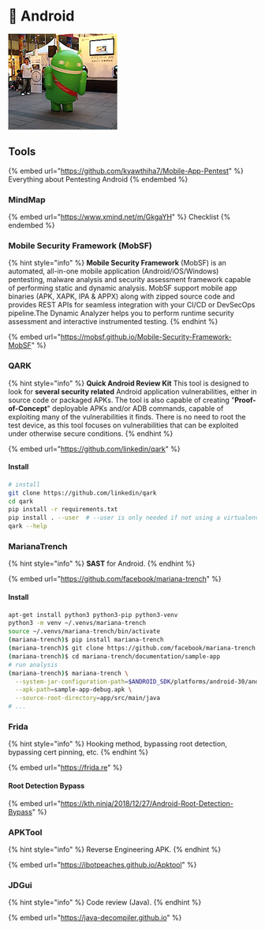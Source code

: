 # 🤖 Android

![](../.gitbook/assets/android.gif)

## Tools

{% embed url="https://github.com/kyawthiha7/Mobile-App-Pentest" %}
Everything about Pentesting Android
{% endembed %}

### MindMap

{% embed url="https://www.xmind.net/m/GkgaYH" %}
Checklist
{% endembed %}

### Mobile Security Framework (MobSF)

{% hint style="info" %}
**Mobile Security Framework** (MobSF) is an automated, all-in-one mobile application (Android/iOS/Windows) pentesting, malware analysis and security assessment framework capable of performing static and dynamic analysis. MobSF support mobile app binaries (APK, XAPK, IPA & APPX) along with zipped source code and provides REST APIs for seamless integration with your CI/CD or DevSecOps pipeline.The Dynamic Analyzer helps you to perform runtime security assessment and interactive instrumented testing.
{% endhint %}

{% embed url="https://mobsf.github.io/Mobile-Security-Framework-MobSF" %}

### QARK

{% hint style="info" %}
**Quick Android Review Kit** This tool is designed to look for **several security related** Android application vulnerabilities, either in source code or packaged APKs. The tool is also capable of creating "**Proof-of-Concept**" deployable APKs and/or ADB commands, capable of exploiting many of the vulnerabilities it finds. There is no need to root the test device, as this tool focuses on vulnerabilities that can be exploited under otherwise secure conditions.
{% endhint %}

{% embed url="https://github.com/linkedin/qark" %}

#### Install

```bash
# install
git clone https://github.com/linkedin/qark
cd qark
pip install -r requirements.txt
pip install . --user  # --user is only needed if not using a virtualenv
qark --help
```

### MarianaTrench

{% hint style="info" %}
**SAST** for Android.
{% endhint %}

{% embed url="https://github.com/facebook/mariana-trench" %}

#### Install

```bash
apt-get install python3 python3-pip python3-venv
python3 -m venv ~/.venvs/mariana-trench
source ~/.venvs/mariana-trench/bin/activate
(mariana-trench)$ pip install mariana-trench
(mariana-trench)$ git clone https://github.com/facebook/mariana-trench
(mariana-trench)$ cd mariana-trench/documentation/sample-app
# run analysis
(mariana-trench)$ mariana-trench \
  --system-jar-configuration-path=$ANDROID_SDK/platforms/android-30/android.jar \
  --apk-path=sample-app-debug.apk \
  --source-root-directory=app/src/main/java
# ...
```

### Frida

{% hint style="info" %}
Hooking method, bypassing root detection, bypassing cert pinning, etc.
{% endhint %}

{% embed url="https://frida.re" %}

#### Root Detection Bypass

{% embed url="https://kth.ninja/2018/12/27/Android-Root-Detection-Bypass" %}

### APKTool

{% hint style="info" %}
Reverse Engineering APK.
{% endhint %}

{% embed url="https://ibotpeaches.github.io/Apktool" %}

### JDGui

{% hint style="info" %}
Code review (Java).
{% endhint %}

{% embed url="https://java-decompiler.github.io" %}
